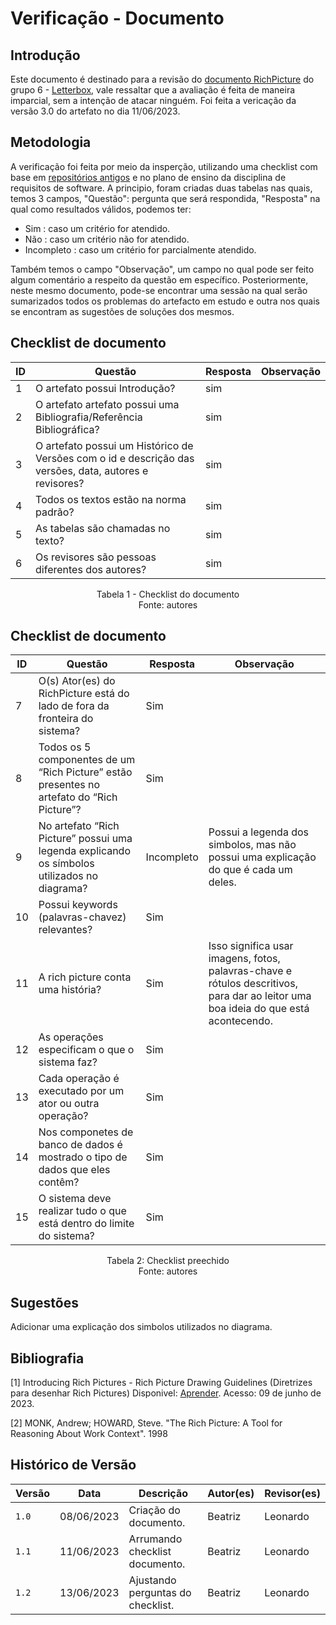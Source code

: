 # Verificação - Documento

## Introdução
Este documento é destinado para a revisão do [documento RichPicture](https://requisitos-de-software.github.io/2023.1-Letterboxd/Planejamento/richPicture/) do grupo 6 - [Letterbox](https://github.com/Requisitos-de-Software/2023.1-Letterboxd), vale ressaltar que a avaliação é feita de maneira imparcial, sem a intenção de atacar ninguém. Foi feita a vericação da versão 3.0 do artefato no dia 11/06/2023.

## Metodologia

A verificação foi feita por meio da insperção, utilizando uma checklist com base em [repositórios antigos](https://github.com/Requisitos-de-Software) e no plano de ensino da disciplina de requisitos de software. A principio, foram criadas duas tabelas nas quais, temos 3 campos, "Questão": pergunta que será respondida, "Resposta" na qual como resultados válidos, podemos ter: 

- Sim : caso um critério for atendido.
- Não : caso um critério não for atendido.
- Incompleto : caso um critério for parcialmente atendido.

Também temos o campo "Observação", um campo no qual pode ser feito algum comentário a respeito da questão em específico. Posteriormente, neste mesmo documento, pode-se encontrar uma sessão na qual serão sumarizados todos os problemas do artefacto em estudo e outra nos quais se encontram as sugestões de soluções dos mesmos.

## Checklist de documento
|ID|Questão|Resposta|Observação|
|--|-------|--------|----------|
|1|O artefato possui Introdução?                                                                                |    sim    |          |
|2|O artefato artefato possui uma Bibliografia/Referência Bibliográfica?                                        |    sim    |          |
|3|O artefato possui um Histórico de Versões com o id e descrição das versões, data, autores e revisores?       |    sim    |          |
|4|Todos os textos estão na norma padrão?                                                                       |    sim    |          |
|5|As tabelas são chamadas no texto?                                                                            |    sim    |          |
|6|Os revisores são pessoas diferentes dos autores?                                                             |    sim    |          |

<p align="center"> Tabela 1 - Checklist do documento <br> Fonte: autores </p>

## Checklist de documento
|ID|Questão|Resposta|Observação|
|-|-------|--------|----------|
|7|O(s) Ator(es) do RichPicture está do lado de fora da fronteira do sistema?                           |  Sim    |          |
|8|Todos os 5 componentes de um “Rich Picture” estão presentes no artefato do “Rich Picture”?           |  Sim    |          |
|9|No artefato “Rich Picture” possui uma legenda explicando os símbolos utilizados no diagrama?         |  Incompleto    | Possui a legenda dos simbolos, mas não possui uma explicação do que é cada um deles. |
|10|Possui keywords (palavras-chavez) relevantes?                                                       |  Sim    |  |
|11|A rich picture conta uma história?                                                                  |  Sim    | Isso significa usar imagens, fotos, palavras-chave e rótulos descritivos, para dar ao leitor uma boa ideia do que está acontecendo.|
|12|As operações especificam o que o sistema faz?                                                       |  Sim    |  |
|13|Cada operação é executado por um ator ou outra operação?                                            |  Sim    |  |
|14|Nos componetes de banco de dados é mostrado o tipo de dados que eles contêm?                        |  Sim    |  |
|15|O sistema deve realizar tudo o que está dentro do limite do sistema?                                |  Sim    |  | 

<p align="center"> Tabela 2: Checklist preechido <br> Fonte: autores </p>

## Sugestões

Adicionar uma explicação dos simbolos utilizados no diagrama.

## Bibliografia
[1] Introducing Rich Pictures - Rich Picture Drawing Guidelines (Diretrizes para desenhar Rich Pictures) Disponivel: [Aprender](https://aprender3.unb.br/pluginfile.php/2523045/mod_resource/content/2/1_5145791542719414573.pdf). Acesso: 09 de junho de 2023.

[2] MONK, Andrew; HOWARD, Steve. "The Rich Picture: A Tool for Reasoning About Work Context". 1998


## Histórico de Versão

| Versão | Data          | Descrição                          | Autor(es)     |  Revisor(es)       |
| ------ | ------------- | ---------------------------------- | ------------- | ------------------ |
| `1.0`  | 08/06/2023    | Criação do documento.              |  Beatriz      | Leonardo |
| `1.1`  | 11/06/2023    | Arrumando checklist documento.     |  Beatriz      | Leonardo |
| `1.2`  | 13/06/2023    | Ajustando perguntas do checklist.  |  Beatriz      | Leonardo |
